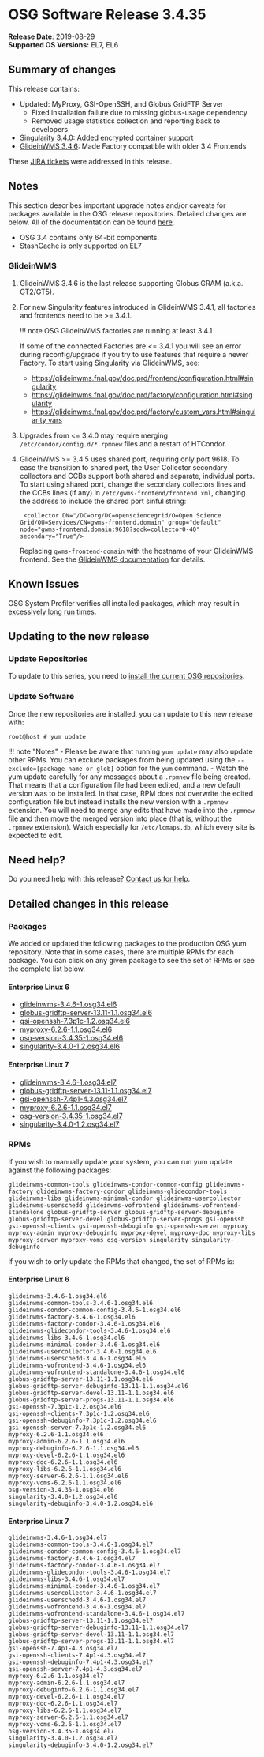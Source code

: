 OSG Software Release 3.4.35
===========================

**Release Date**: 2019-08-29    
**Supported OS Versions:** EL7, EL6

Summary of changes
------------------

This release contains:

-   Updated: MyProxy, GSI-OpenSSH, and Globus GridFTP Server
    -   Fixed installation failure due to missing globus-usage dependency
    -   Removed usage statistics collection and reporting back to developers
-   [Singularity 3.4.0](https://github.com/sylabs/singularity/releases/tag/v3.4.0): Added encrypted container support
-   [GlideinWMS 3.4.6](https://glideinwms.fnal.gov/doc.v3_4_6/history.html): Made Factory compatible with older 3.4 Frontends

These [JIRA tickets](https://jira.opensciencegrid.org/issues/?jql=project%20%3D%20SOFTWARE%20AND%20fixVersion%20%3D%203.4.35%20ORDER%20BY%20priority%20DESC%2C%20key%20DESC) were addressed in this release.

Notes
-----

This section describes important upgrade notes and/or caveats for packages available in the OSG release repositories.
Detailed changes are below. All of the documentation can be found [here](/index.md).

-   OSG 3.4 contains only 64-bit components.
-   StashCache is only supported on EL7

### GlideinWMS ###

1. GlideinWMS 3.4.6 is the last release supporting Globus GRAM (a.k.a. GT2/GT5).

1. For new Singularity features introduced in GlideinWMS 3.4.1, all factories and frontends need to be >= 3.4.1.

    !!! note
        OSG GlideinWMS factories are running at least 3.4.1

    If some of the connected Factories are <= 3.4.1 you will see an error during reconfig/upgrade if you try to use
    features that require a newer Factory.
    To start using Singularity via GlideinWMS, see:

    - <https://glideinwms.fnal.gov/doc.prd/frontend/configuration.html#singularity>
    - <https://glideinwms.fnal.gov/doc.prd/factory/configuration.html#singularity>
    - <https://glideinwms.fnal.gov/doc.prd/factory/custom_vars.html#singularity_vars>

1. Upgrades from <= 3.4.0 may require merging `/etc/condor/config.d/*.rpmnew` files and a restart of HTCondor.

1. GlideinWMS >= 3.4.5 uses shared port, requiring only port 9618.
   To ease the transition to shared port, the User Collector secondary collectors and CCBs support both shared and
   separate, individual ports.
   To start using shared port, change the secondary collectors lines and the CCBs lines (if any) in
   `/etc/gwms-frontend/frontend.xml`, changing the address to include the shared port sinful string:

        <collector DN="/DC=org/DC=opensciencegrid/O=Open Science Grid/OU=Services/CN=gwms-frontend.domain" group="default" node="gwms-frontend.domain:9618?sock=collector0-40" secondary="True"/>

   Replacing `gwms-frontend-domain` with the hostname of your GlideinWMS frontend.
   See the [GlideinWMS documentation](https://glideinwms.fnal.gov/doc.prd/components/condor.html#collectors ) for details.

Known Issues
------------

OSG System Profiler verifies all installed packages, which may result in
[excessively long run times](https://opensciencegrid.atlassian.net/browse/SOFTWARE-3804).

Updating to the new release
---------------------------


### Update Repositories

To update to this series, you need to [install the current OSG repositories](/common/yum#install-osg-repositories).

### Update Software

Once the new repositories are installed, you can update to this new release with:

``` console
root@host # yum update
```

!!! note "Notes"
    -   Please be aware that running `yum update` may also update other RPMs. You can exclude packages from being updated using the `--exclude=[package-name or glob]` option for the `yum` command.
    -   Watch the yum update carefully for any messages about a `.rpmnew` file being created. That means that a configuration file had been edited, and a new default version was to be installed. In that case, RPM does not overwrite the edited configuration file but instead installs the new version with a `.rpmnew` extension. You will need to merge any edits that have made into the `.rpmnew` file and then move the merged version into place (that is, without the `.rpmnew` extension). Watch especially for `/etc/lcmaps.db`, which every site is expected to edit.

Need help?
----------

Do you need help with this release? [Contact us for help](/common/help).

Detailed changes in this release
--------------------------------

### Packages

We added or updated the following packages to the production OSG yum repository. Note that in some cases, there are multiple RPMs for each package. You can click on any given package to see the set of RPMs or see the complete list below.

#### Enterprise Linux 6

-   [glideinwms-3.4.6-1.osg34.el6](https://koji.chtc.wisc.edu/koji/search?match=glob&type=build&terms=glideinwms-3.4.6-1.osg34.el6)
-   [globus-gridftp-server-13.11-1.1.osg34.el6](https://koji.chtc.wisc.edu/koji/search?match=glob&type=build&terms=globus-gridftp-server-13.11-1.1.osg34.el6)
-   [gsi-openssh-7.3p1c-1.2.osg34.el6](https://koji.chtc.wisc.edu/koji/search?match=glob&type=build&terms=gsi-openssh-7.3p1c-1.2.osg34.el6)
-   [myproxy-6.2.6-1.1.osg34.el6](https://koji.chtc.wisc.edu/koji/search?match=glob&type=build&terms=myproxy-6.2.6-1.1.osg34.el6)
-   [osg-version-3.4.35-1.osg34.el6](https://koji.chtc.wisc.edu/koji/search?match=glob&type=build&terms=osg-version-3.4.35-1.osg34.el6)
-   [singularity-3.4.0-1.2.osg34.el6](https://koji.chtc.wisc.edu/koji/search?match=glob&type=build&terms=singularity-3.4.0-1.2.osg34.el6)

#### Enterprise Linux 7

-   [glideinwms-3.4.6-1.osg34.el7](https://koji.chtc.wisc.edu/koji/search?match=glob&type=build&terms=glideinwms-3.4.6-1.osg34.el7)
-   [globus-gridftp-server-13.11-1.1.osg34.el7](https://koji.chtc.wisc.edu/koji/search?match=glob&type=build&terms=globus-gridftp-server-13.11-1.1.osg34.el7)
-   [gsi-openssh-7.4p1-4.3.osg34.el7](https://koji.chtc.wisc.edu/koji/search?match=glob&type=build&terms=gsi-openssh-7.4p1-4.3.osg34.el7)
-   [myproxy-6.2.6-1.1.osg34.el7](https://koji.chtc.wisc.edu/koji/search?match=glob&type=build&terms=myproxy-6.2.6-1.1.osg34.el7)
-   [osg-version-3.4.35-1.osg34.el7](https://koji.chtc.wisc.edu/koji/search?match=glob&type=build&terms=osg-version-3.4.35-1.osg34.el7)
-   [singularity-3.4.0-1.2.osg34.el7](https://koji.chtc.wisc.edu/koji/search?match=glob&type=build&terms=singularity-3.4.0-1.2.osg34.el7)

### RPMs

If you wish to manually update your system, you can run yum update against the following packages:

    glideinwms-common-tools glideinwms-condor-common-config glideinwms-factory glideinwms-factory-condor glideinwms-glidecondor-tools glideinwms-libs glideinwms-minimal-condor glideinwms-usercollector glideinwms-userschedd glideinwms-vofrontend glideinwms-vofrontend-standalone globus-gridftp-server globus-gridftp-server-debuginfo globus-gridftp-server-devel globus-gridftp-server-progs gsi-openssh gsi-openssh-clients gsi-openssh-debuginfo gsi-openssh-server myproxy myproxy-admin myproxy-debuginfo myproxy-devel myproxy-doc myproxy-libs myproxy-server myproxy-voms osg-version singularity singularity-debuginfo

If you wish to only update the RPMs that changed, the set of RPMs is:

#### Enterprise Linux 6

``` file
glideinwms-3.4.6-1.osg34.el6
glideinwms-common-tools-3.4.6-1.osg34.el6
glideinwms-condor-common-config-3.4.6-1.osg34.el6
glideinwms-factory-3.4.6-1.osg34.el6
glideinwms-factory-condor-3.4.6-1.osg34.el6
glideinwms-glidecondor-tools-3.4.6-1.osg34.el6
glideinwms-libs-3.4.6-1.osg34.el6
glideinwms-minimal-condor-3.4.6-1.osg34.el6
glideinwms-usercollector-3.4.6-1.osg34.el6
glideinwms-userschedd-3.4.6-1.osg34.el6
glideinwms-vofrontend-3.4.6-1.osg34.el6
glideinwms-vofrontend-standalone-3.4.6-1.osg34.el6
globus-gridftp-server-13.11-1.1.osg34.el6
globus-gridftp-server-debuginfo-13.11-1.1.osg34.el6
globus-gridftp-server-devel-13.11-1.1.osg34.el6
globus-gridftp-server-progs-13.11-1.1.osg34.el6
gsi-openssh-7.3p1c-1.2.osg34.el6
gsi-openssh-clients-7.3p1c-1.2.osg34.el6
gsi-openssh-debuginfo-7.3p1c-1.2.osg34.el6
gsi-openssh-server-7.3p1c-1.2.osg34.el6
myproxy-6.2.6-1.1.osg34.el6
myproxy-admin-6.2.6-1.1.osg34.el6
myproxy-debuginfo-6.2.6-1.1.osg34.el6
myproxy-devel-6.2.6-1.1.osg34.el6
myproxy-doc-6.2.6-1.1.osg34.el6
myproxy-libs-6.2.6-1.1.osg34.el6
myproxy-server-6.2.6-1.1.osg34.el6
myproxy-voms-6.2.6-1.1.osg34.el6
osg-version-3.4.35-1.osg34.el6
singularity-3.4.0-1.2.osg34.el6
singularity-debuginfo-3.4.0-1.2.osg34.el6
```

#### Enterprise Linux 7

``` file
glideinwms-3.4.6-1.osg34.el7
glideinwms-common-tools-3.4.6-1.osg34.el7
glideinwms-condor-common-config-3.4.6-1.osg34.el7
glideinwms-factory-3.4.6-1.osg34.el7
glideinwms-factory-condor-3.4.6-1.osg34.el7
glideinwms-glidecondor-tools-3.4.6-1.osg34.el7
glideinwms-libs-3.4.6-1.osg34.el7
glideinwms-minimal-condor-3.4.6-1.osg34.el7
glideinwms-usercollector-3.4.6-1.osg34.el7
glideinwms-userschedd-3.4.6-1.osg34.el7
glideinwms-vofrontend-3.4.6-1.osg34.el7
glideinwms-vofrontend-standalone-3.4.6-1.osg34.el7
globus-gridftp-server-13.11-1.1.osg34.el7
globus-gridftp-server-debuginfo-13.11-1.1.osg34.el7
globus-gridftp-server-devel-13.11-1.1.osg34.el7
globus-gridftp-server-progs-13.11-1.1.osg34.el7
gsi-openssh-7.4p1-4.3.osg34.el7
gsi-openssh-clients-7.4p1-4.3.osg34.el7
gsi-openssh-debuginfo-7.4p1-4.3.osg34.el7
gsi-openssh-server-7.4p1-4.3.osg34.el7
myproxy-6.2.6-1.1.osg34.el7
myproxy-admin-6.2.6-1.1.osg34.el7
myproxy-debuginfo-6.2.6-1.1.osg34.el7
myproxy-devel-6.2.6-1.1.osg34.el7
myproxy-doc-6.2.6-1.1.osg34.el7
myproxy-libs-6.2.6-1.1.osg34.el7
myproxy-server-6.2.6-1.1.osg34.el7
myproxy-voms-6.2.6-1.1.osg34.el7
osg-version-3.4.35-1.osg34.el7
singularity-3.4.0-1.2.osg34.el7
singularity-debuginfo-3.4.0-1.2.osg34.el7
```
